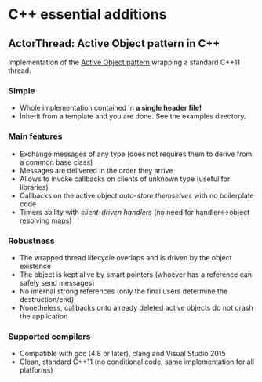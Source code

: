 # C++ essential additions

## ActorThread: Active Object pattern in C++

Implementation of the
[Active Object pattern](http://www.drdobbs.com/parallel/prefer-using-active-objects-instead-of-n/225700095)
wrapping a standard C++11 thread.

### Simple
* Whole implementation contained in **a single header file!**
* Inherit from a template and you are done. See the examples directory.

### Main features
* Exchange messages of any type (does not requires them to derive from a common base class)
* Messages are delivered in the order they arrive
* Allows to invoke callbacks on clients of unknown type (useful for libraries)
* Callbacks on the active object *auto-store themselves* with no boilerplate code
* Timers ability with *client-driven handlers* (no need for handler&harr;object resolving maps)

### Robustness
* The wrapped thread lifecycle overlaps and is driven by the object existence
* The object is kept alive by smart pointers (whoever has a reference can safely send messages)
* No internal strong references (only the final users determine the destruction/end)
* Nonetheless, callbacks onto already deleted active objects do not crash the application

### Supported compilers
* Compatible with gcc (4.8 or later), clang and Visual Studio 2015
* Clean, standard C++11 (no conditional code, same implementation for all platforms)
